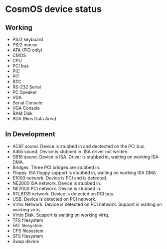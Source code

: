 
# CosmOS device status

## Working

* PS/2 keyboard
* PS/2 mouse
* ATA (PIO only)
* CMOS
* CPU
* PCI bus
* PIC
* PIT
* RTC
* RS-232 Serial
* PC Speaker
* VGA
* Serial Console
* VGA Console
* RAM Disk
* BDA (Bios Data Area)

## In Development

* AC97 sound.  Device is stubbed in and dectected on the PCI bus.
* Adlib sound.  Device is stubbed in.  ISA driver not written.
* SB16 sound.  Device is ISA. Driver is stubbed in, waiting on working ISA DMA.
* Bridges. Three PCI bridges are stubbed in.
* Floppy.  ISA floppy support is stubbed in, waiting on working ISA DMA
* E1000 network.  Device is PCI and is detected.
* NE2000 ISA network.  Device is stubbed in.
* NE2000 PCI network.  Device is stubbed in.
* RTL8139 network. Device is detected on PCI bus.
* USB. Device is detected on PCI network.
* Virtio Network. Device is detected on PCI network. Support is waiting on working virtq.
* Virtio Disk. Support is waiting on working virtq.
* TFS filesystem
* FAT filesystem
* CFS filesystem
* SFS filesystem
* Swap device
